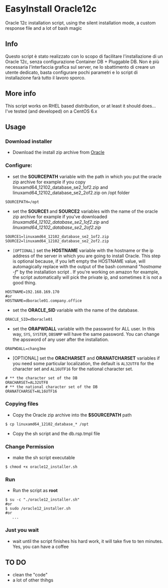 # EasyInstall Oracle12c
Oracle 12c installation script, using the silent installation mode, a custom response file and a lot of bash magic

## Info
Questo script è stato realizzato con lo scopo di facilitare l'installazione di un Oracle 12c, senza configurazione Container DB + Pluggable DB. 
Non è più necessaria l'interfaccia grafica sul server, ne lo sbattimento di creare un utente dedicato, basta configurare pochi parametri e lo script di installazione farà tutto il lavoro sporco. 

## More info
This script works on RHEL based distribution, or at least it should does...
I've tested (and developed) on a CentOS 6.x 

## Usage
### Download installer 
- Download the install zip archive from [Oracle](http://www.oracle.com/technetwork/database/enterprise-edition/downloads/index.html)

### Configure:
- set the **SOURCEPATH** variable with the path in which you put the oracle zip archive for example if you copy linuxamd64_12102_database_se2_1of2.zip and linuxamd64_12102_database_se2_2of2.zip on /opt folder
```
SOURCEPATH=/opt
```
- set the **SOURCE1** and **SOURCE2** variables with the name of the oracle zip archive for example if you've downloaded _linuxamd64_12102_database_se2_1of2.zip_ and _linuxamd64_12102_database_se2_2of2.zip_
```
SOURCE1=linuxamd64_12102_database_se2_1of2.zip
SOURCE2=linuxamd64_12102_database_se2_2of2.zip
``` 
- `[OPTIONAL]` set the **HOSTNAME** variable with the hostname or the ip address of the server in which you are going to install Oracle. This step is optional because, if you left empty the HOSTNAME value, will automagically replace with the output of the bash command "_hostname -f_" by the installation script . If you're working on amazon for example, the script automatically will pick the private ip, and sometimes it is not a good thing.
```
HOSTNAME=192.168.169.170
#or
HOSTNAME=dboracle01.company.office
``` 
- set the **ORACLE_SID** variable with the name of the database.
```
ORACLE_SID=dboracle01
``` 
- set the **ORAPWDALL** variable with the password for ALL user. In this way, `SYS`, `SYSTEM`, `DBSNMP` will have the same password. You can change the apssword of any user after the installation.
```
ORAPWDALL=chang3me
``` 
- [OPTIONAL] set the **ORACHARSET** and **ORANATCHARSET** variables if you need some particular localization, the default is `AL32UTF8` for the character set and `AL16UTF16` for the national character set.
```
# ** the character set of the DB
ORACHARSET=AL32UTF8
# ** the national character set of the DB
ORANATCHARSET=AL16UTF16
``` 
### Copying files
- Copy the Oracle zip archive into the **$SOURCEPATH** path
```
$ cp linuxamd64_12102_database_* /opt
```
- Copy the sh script and the db.rsp.tmpl file 
### Change Permission
- make the sh script executable
```
$ chmod +x oracle12_installer.sh
``` 
### Run 
- Run the script as __**root**__
```
$ su -c "./oracle12_installer.sh"
#or
$ sudo /oracle12_installer.sh
#or
   ...
``` 
### Just you wait
- wait until the script finishes his hard work, it will take five to ten minutes. Yes, you can have a coffee

## TO DO
- clean the "code"
- a lot of other thihgs
